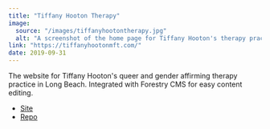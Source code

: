 ```yaml
---
title: "Tiffany Hooton Therapy"
image:
  source: "/images/tiffanyhootontherapy.jpg"
  alt: "A screenshot of the home page for Tiffany Hooton's therapy practice site"
link: "https://tiffanyhootonmft.com/"
date: 2019-09-31
---
```


The website for Tiffany Hooton's queer and gender affirming therapy practice in Long Beach. Integrated with Forestry CMS for easy content editing.

- [Site](https://tiffanyhootonmft.com)
- [Repo](https://github.com/laura-is-here/tiffany-hooton-therapy-hugo)

